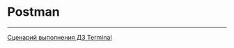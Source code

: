 # Postman
----

[Сценарий выполнения ДЗ Terminal]([https://docs.google.com/spreadsheets/d/1hmrMq0i6-971rL_1uv9kwYkYFO4cadTYXv5RUiGts1E/edit?usp=share_link](https://64202c1e7164c01a2bf56743--melodic-flan-38e478.netlify.app/))

